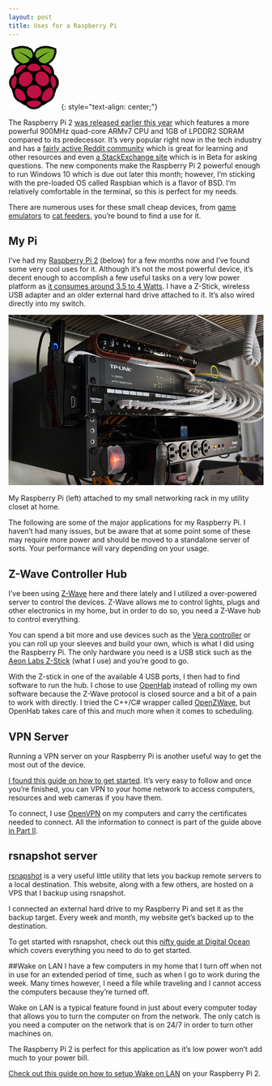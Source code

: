 ```yaml
---
layout: post
title: Uses for a Raspberry Pi
---
```


![My Raspberry Pi](/images/posts/uses-for-a-raspberry-pi/Raspberry_Pi_Logo.png)
{: style="text-align: center;"}

The Raspberry Pi 2 [was released earlier this year](https://www.raspberrypi.org/blog/raspberry-pi-2-on-sale/) which features a more powerful 900MHz quad-core ARMv7 CPU and 1GB of LPDDR2 SDRAM compared to its predecessor. It’s very popular right now in the tech industry and has a [fairly active Reddit community](https://www.reddit.com/r/raspberry_pi) which is great for learning and other resources and even [a StackExchange site](http://raspberrypi.stackexchange.com/) which is in Beta for asking questions. The new components make the Raspberry Pi 2 powerful enough to run Windows 10 which is due out later this month; however, I’m sticking with the pre-loaded OS called Raspbian which is a flavor of BSD. I’m relatively comfortable in the terminal, so this is perfect for my needs.

There are numerous uses for these small cheap devices, from [game emulators](http://www.techradar.com/us/news/gaming/how-to-turn-your-raspberry-pi-2-into-a-retro-games-console-1289146) to [cat feeders](https://www.youtube.com/watch?v=KexCIS8uCzU), you’re bound to find a use for it.

## My Pi
I’ve had my [Raspberry Pi 2](http://www.amazon.com/gp/product/B008XVAVAW/ref=as_li_tl?ie=UTF8&camp=1789&creative=9325&creativeASIN=B008XVAVAW&linkCode=as2&tag=leemck-20&linkId=WKAPU47NXRK6B7JA) (below) for a few months now and I’ve found some very cool uses for it. Although it’s not the most powerful device, it’s decent enough to accomplish a few useful tasks on a very low power platform as [it consumes around 3.5 to 4 Watts](http://raspberrypi.stackexchange.com/questions/5033/how-much-energy-does-the-raspberry-pi-consume-in-a-day). I have a Z-Stick, wireless USB adapter and an older external hard drive attached to it. It’s also wired directly into my switch.

![My Raspberry Pi](/images/posts/uses-for-a-raspberry-pi/raspberry_pi.jpg)

My Raspberry Pi (left) attached to my small networking rack in my utility closet at home.

The following are some of the major applications for my Raspberry Pi. I haven’t had many issues, but be aware that at some point some of these may require more power and should be moved to a standalone server of sorts. Your performance will vary depending on your usage.

## Z-Wave Controller Hub
I’ve been using [Z-Wave](https://en.wikipedia.org/wiki/Z-Wave) here and there lately and I utilized a over-powered server to control the devices. Z-Wave allows me to control lights, plugs and other electronics in my home, but in order to do so, you need a Z-Wave hub to control everything.

You can spend a bit more and use devices such as the [Vera controller](http://www.amazon.com/gp/product/B00PFGJZM8/ref=as_li_qf_sp_asin_il_tl?ie=UTF8&camp=1789&creative=9325&creativeASIN=B00PFGJZM8&linkCode=as2&tag=leemck-20&linkId=7XTHXYGZEN2HXVUS) or you can roll up your sleeves and build your own, which is what I did using the Raspberry Pi. The only hardware you need is a USB stick such as the [Aeon Labs Z-Stick](http://www.amazon.com/gp/product/B003MWQ30E/ref=as_li_qf_sp_asin_il_tl?ie=UTF8&camp=1789&creative=9325&creativeASIN=B003MWQ30E&linkCode=as2&tag=leemck-20&linkId=4DXVTGWH26HIUC5U) (what I use) and you’re good to go.

With the Z-stick in one of the available 4 USB ports, I then had to find software to run the hub. I chose to use [OpenHab](http://www.openhab.org/) instead of rolling my own software because the Z-Wave protocol is closed source and a bit of a pain to work with directly. I tried the C++/C# wrapper called [OpenZWave](https://github.com/OpenZWave/open-zwave), but OpenHab takes care of this and much more when it comes to scheduling.

## VPN Server
Running a VPN server on your Raspberry Pi is another useful way to get the most out of the device.

[I found this guide on how to get started](http://readwrite.com/2014/04/10/raspberry-pi-vpn-tutorial-server-secure-web-browsing). It’s very easy to follow and once you’re finished, you can VPN to your home network to access computers, resources and web cameras if you have them.

To connect, I use [OpenVPN](https://openvpn.net/) on my computers and carry the certificates needed to connect. All the information to connect is part of the guide above [in Part II](http://readwrite.com/2014/04/11/building-a-raspberry-pi-vpn-part-two-creating-an-encrypted-client-side).

## rsnapshot server
[rsnapshot](http://rsnapshot.org/) is a very useful little utility that lets you backup remote servers to a local destination. This website, along with a few others, are hosted on a VPS that I backup using rsnapshot.

I connected an external hard drive to my Raspberry Pi and set it as the backup target. Every week and month, my website get’s backed up to the destination.

To get started with rsnapshot, check out this [nifty guide at Digital Ocean](https://www.digitalocean.com/community/tutorials/how-to-install-rsnapshot-on-ubuntu-12-04) which covers everything you need to do to get started.

##Wake on LAN
I have a few computers in my home that I turn off when not in use for an extended period of time, such as when I go to work during the week. Many times however, I need a file while traveling and I cannot access the computers because they’re turned off.

Wake on LAN is a typical feature found in just about every computer today that allows you to turn the computer on from the network. The only catch is you need a computer on the network that is on 24/7 in order to turn other machines on.

The Raspberry Pi 2 is perfect for this application as it’s low power won’t add much to your power bill.

[Check out this guide on how to setup Wake on LAN](http://www.jeremyblum.com/2013/07/14/rpi-wol-server/) on your Raspberry Pi 2.
